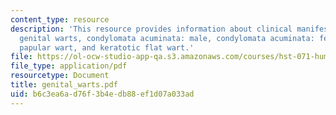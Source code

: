 ```yaml
---
content_type: resource
description: 'This resource provides information about clinical manifestations of
  genital warts, condylomata acuminata: male, condylomata acuminata: female, smooth
  papular wart, and keratotic flat wart.'
file: https://ol-ocw-studio-app-qa.s3.amazonaws.com/courses/hst-071-human-reproductive-biology-fall-2005/b6c3ea6ad76f3b4edb88ef1d07a033ad_genital_warts.pdf
file_type: application/pdf
resourcetype: Document
title: genital_warts.pdf
uid: b6c3ea6a-d76f-3b4e-db88-ef1d07a033ad
---
```

